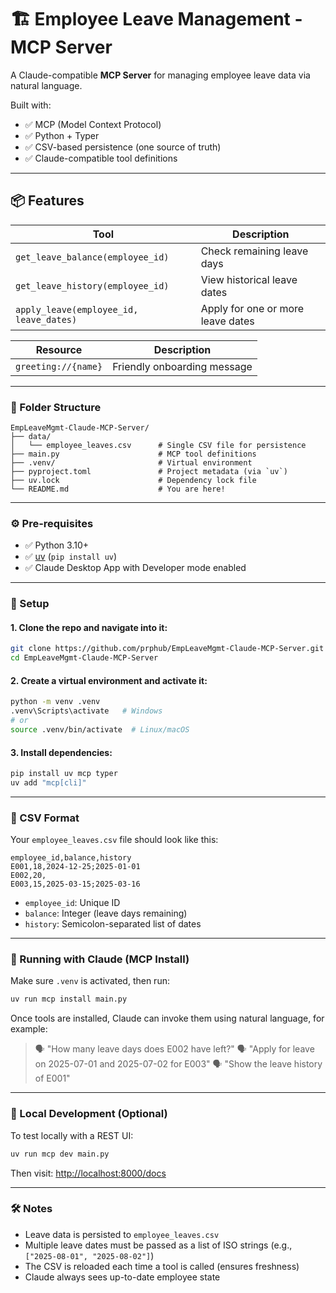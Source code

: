 # 🏗️ Employee Leave Management - MCP Server

A Claude-compatible **MCP Server** for managing employee leave data via natural language.

Built with:

* ✅ MCP (Model Context Protocol)
* ✅ Python + Typer
* ✅ CSV-based persistence (one source of truth)
* ✅ Claude-compatible tool definitions

---

## 📦 Features

| Tool                                    | Description                       |
| --------------------------------------- | --------------------------------- |
| `get_leave_balance(employee_id)`        | Check remaining leave days        |
| `get_leave_history(employee_id)`        | View historical leave dates       |
| `apply_leave(employee_id, leave_dates)` | Apply for one or more leave dates |

| Resource                                | Description                       |
| --------------------------------------- | --------------------------------- |
| `greeting://{name}`                     | Friendly onboarding message       |

---

### 📁 Folder Structure

```
EmpLeaveMgmt-Claude-MCP-Server/
├── data/
│   └── employee_leaves.csv      # Single CSV file for persistence
├── main.py                      # MCP tool definitions
├── .venv/                       # Virtual environment
├── pyproject.toml               # Project metadata (via `uv`)
├── uv.lock                      # Dependency lock file
└── README.md                    # You are here!
```

---

### ⚙️ Pre-requisites

* ✅ Python 3.10+
* ✅ [uv](https://github.com/astral-sh/uv) (`pip install uv`)
* ✅ Claude Desktop App with Developer mode enabled

---

### 🚀 Setup

#### 1. Clone the repo and navigate into it:

```bash
git clone https://github.com/prphub/EmpLeaveMgmt-Claude-MCP-Server.git
cd EmpLeaveMgmt-Claude-MCP-Server
```

#### 2. Create a virtual environment and activate it:

```bash
python -m venv .venv
.venv\Scripts\activate   # Windows
# or
source .venv/bin/activate  # Linux/macOS
```

#### 3. Install dependencies:

```bash
pip install uv mcp typer
uv add "mcp[cli]"
```

---

### 📄 CSV Format

Your `employee_leaves.csv` file should look like this:

```csv
employee_id,balance,history
E001,18,2024-12-25;2025-01-01
E002,20,
E003,15,2025-03-15;2025-03-16
```

* `employee_id`: Unique ID
* `balance`: Integer (leave days remaining)
* `history`: Semicolon-separated list of dates

---

### 🧠 Running with Claude (MCP Install)

Make sure `.venv` is activated, then run:

```bash
uv run mcp install main.py
```

Once tools are installed, Claude can invoke them using natural language, for example:

> 🗣️ "How many leave days does E002 have left?"
> 🗣️ "Apply for leave on 2025-07-01 and 2025-07-02 for E003"
> 🗣️ "Show the leave history of E001"

---

### 🧪 Local Development (Optional)

To test locally with a REST UI:

```bash
uv run mcp dev main.py
```

Then visit: [http://localhost:8000/docs](http://localhost:8000/docs)

---

### 🛠️ Notes

* Leave data is persisted to `employee_leaves.csv`
* Multiple leave dates must be passed as a list of ISO strings (e.g., `["2025-08-01", "2025-08-02"]`)
* The CSV is reloaded each time a tool is called (ensures freshness)
* Claude always sees up-to-date employee state
